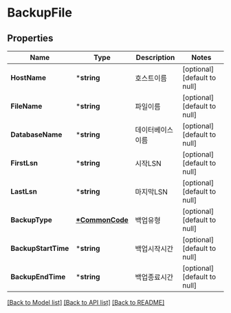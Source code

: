 # BackupFile

## Properties
Name | Type | Description | Notes
------------ | ------------- | ------------- | -------------
**HostName** | ***string** | 호스트이름 | [optional] [default to null]
**FileName** | ***string** | 파일이름 | [optional] [default to null]
**DatabaseName** | ***string** | 데이터베이스이름 | [optional] [default to null]
**FirstLsn** | ***string** | 시작LSN | [optional] [default to null]
**LastLsn** | ***string** | 마지막LSN | [optional] [default to null]
**BackupType** | **[*CommonCode](CommonCode.md)** | 백업유형 | [optional] [default to null]
**BackupStartTime** | ***string** | 백업시작시간 | [optional] [default to null]
**BackupEndTime** | ***string** | 백업종료시간 | [optional] [default to null]

[[Back to Model list]](../README.md#documentation-for-models) [[Back to API list]](../README.md#documentation-for-api-endpoints) [[Back to README]](../README.md)


